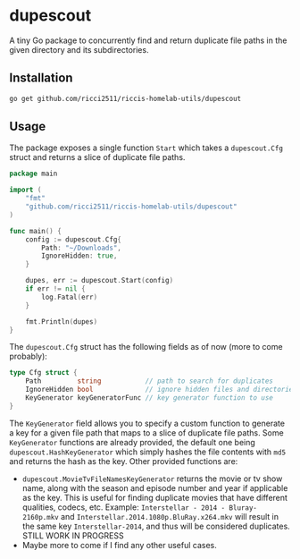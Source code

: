 # dupescout
A tiny Go package to concurrently find and return duplicate file paths in the given directory and its subdirectories.

## Installation
```bash
go get github.com/ricci2511/riccis-homelab-utils/dupescout
```

## Usage
The package exposes a single function `Start` which takes a `dupescout.Cfg` struct and returns a slice of duplicate file paths.

```go
package main

import (
    "fmt"
    "github.com/ricci2511/riccis-homelab-utils/dupescout"
)

func main() {
    config := dupescout.Cfg{
        Path: "~/Downloads",
        IgnoreHidden: true,
    }

    dupes, err := dupescout.Start(config)
    if err != nil {
        log.Fatal(err)
    }

    fmt.Println(dupes)
}
```

The `dupescout.Cfg` struct has the following fields as of now (more to come probably):

```go
type Cfg struct {
	Path         string           // path to search for duplicates
	IgnoreHidden bool             // ignore hidden files and directories
	KeyGenerator keyGeneratorFunc // key generator function to use
}
```

The `KeyGenerator` field allows you to specify a custom function to generate a key for a given file path that maps to a slice of duplicate file paths.
Some `KeyGenerator` functions are already provided, the default one being `dupescout.HashKeyGenerator` which simply hashes the file contents with `md5` and returns the hash as the key. Other provided functions are:

- `dupescout.MovieTvFileNamesKeyGenerator` returns the movie or tv show name, along with the season and episode number and year if applicable as the key. This is useful for finding duplicate movies that have different qualities, codecs, etc. Example: `Interstellar - 2014 - Bluray-2160p.mkv` and `Interstellar.2014.1080p.BluRay.x264.mkv` will result in the same key `Interstellar-2014`, and thus will be considered duplicates. STILL WORK IN PROGRESS
- Maybe more to come if I find any other useful cases.

